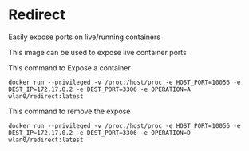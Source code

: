 # Redirect
Easily expose ports on live/running containers

This image can be used to expose live container ports

This command to Expose a container
```
docker run --privileged -v /proc:/host/proc -e HOST_PORT=10056 -e DEST_IP=172.17.0.2 -e DEST_PORT=3306 -e OPERATION=A wlan0/redirect:latest
```

This command to remove the expose
```
docker run --privileged -v /proc:/host/proc -e HOST_PORT=10056 -e DEST_IP=172.17.0.2 -e DEST_PORT=3306 -e OPERATION=D wlan0/redirect:latest
```
